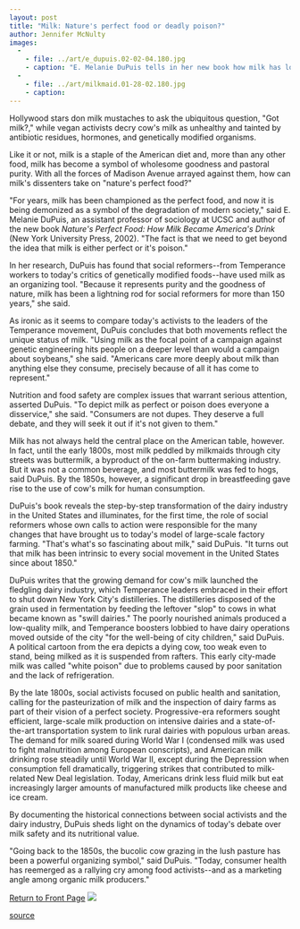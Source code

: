 ```yaml
---
layout: post
title: "Milk: Nature's perfect food or deadly poison?"
author: Jennifer McNulty
images:
  -
    - file: ../art/e_dupuis.02-02-04.180.jpg
    - caption: "E. Melanie DuPuis tells in her new book how milk has long been a symbol of wholesomeness and pastoral purity. The book includes an 1880s illustration of a milkmaid, below, used to promote kitchenware. Photo: Jennifer McNulty"
  -
    - file: ../art/milkmaid.01-28-02.180.jpg
    - caption: 
---
```


Hollywood stars don milk mustaches to ask the ubiquitous question, "Got milk?," while vegan activists decry cow's milk as unhealthy and tainted by antibiotic residues, hormones, and genetically modified organisms.

Like it or not, milk is a staple of the American diet and, more than any other food, milk has become a symbol of wholesome goodness and pastoral purity. With all the forces of Madison Avenue arrayed against them, how can milk's dissenters take on "nature's perfect food?"

"For years, milk has been championed as the perfect food, and now it is being demonized as a symbol of the degradation of modern society," said E. Melanie DuPuis, an assistant professor of sociology at UCSC and author of the new book _Nature's Perfect Food: How Milk Became America's Drink_ (New York University Press, 2002). "The fact is that we need to get beyond the idea that milk is either perfect or it's poison."

In her research, DuPuis has found that social reformers--from Temperance workers to today's critics of genetically modified foods--have used milk as an organizing tool. "Because it represents purity and the goodness of nature, milk has been a lightning rod for social reformers for more than 150 years," she said.

As ironic as it seems to compare today's activists to the leaders of the Temperance movement, DuPuis concludes that both movements reflect the unique status of milk. "Using milk as the focal point of a campaign against genetic engineering hits people on a deeper level than would a campaign about soybeans," she said. "Americans care more deeply about milk than anything else they consume, precisely because of all it has come to represent."

Nutrition and food safety are complex issues that warrant serious attention, asserted DuPuis. "To depict milk as perfect or poison does everyone a disservice," she said. "Consumers are not dupes. They deserve a full debate, and they will seek it out if it's not given to them."

Milk has not always held the central place on the American table, however. In fact, until the early 1800s, most milk peddled by milkmaids through city streets was buttermilk, a byproduct of the on-farm buttermaking industry. But it was not a common beverage, and most buttermilk was fed to hogs, said DuPuis. By the 1850s, however, a significant drop in breastfeeding gave rise to the use of cow's milk for human consumption.

DuPuis's book reveals the step-by-step transformation of the dairy industry in the United States and illuminates, for the first time, the role of social reformers whose own calls to action were responsible for the many changes that have brought us to today's model of large-scale factory farming. "That's what's so fascinating about milk," said DuPuis. "It turns out that milk has been intrinsic to every social movement in the United States since about 1850."

DuPuis writes that the growing demand for cow's milk launched the fledgling dairy industry, which Temperance leaders embraced in their effort to shut down New York City's distilleries. The distilleries disposed of the grain used in fermentation by feeding the leftover "slop" to cows in what became known as "swill dairies." The poorly nourished animals produced a low-quality milk, and Temperance boosters lobbied to have dairy operations moved outside of the city "for the well-being of city children," said DuPuis. A political cartoon from the era depicts a dying cow, too weak even to stand, being milked as it is suspended from rafters. This early city-made milk was called "white poison" due to problems caused by poor sanitation and the lack of refrigeration.

By the late 1800s, social activists focused on public health and sanitation, calling for the pasteurization of milk and the inspection of dairy farms as part of their vision of a perfect society. Progressive-era reformers sought efficient, large-scale milk production on intensive dairies and a state-of-the-art transportation system to link rural dairies with populous urban areas. The demand for milk soared during World War I (condensed milk was used to fight malnutrition among European conscripts), and American milk drinking rose steadily until World War II, except during the Depression when consumption fell dramatically, triggering strikes that contributed to milk-related New Deal legislation. Today, Americans drink less fluid milk but eat increasingly larger amounts of manufactured milk products like cheese and ice cream.

By documenting the historical connections between social activists and the dairy industry, DuPuis sheds light on the dynamics of today's debate over milk safety and its nutritional value.

"Going back to the 1850s, the bucolic cow grazing in the lush pasture has been a powerful organizing symbol," said DuPuis. "Today, consumer health has reemerged as a rallying cry among food activists--and as a marketing angle among organic milk producers."  
  

[Return to Front Page][1] ![ ][2]

[1]: ../../index.html
[2]: ../../images/trans.gif

[source](http://www1.ucsc.edu/currents/01-02/02-04/milk.html "Permalink to milk")
